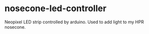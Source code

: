 # nosecone-led-controller
Neopixel LED strip controlled by arduino. Used to add light to my HPR nosecone. 
